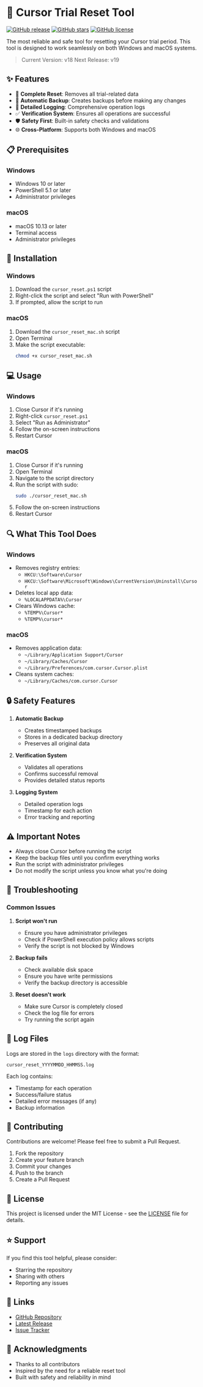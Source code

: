 # 🚀 Cursor Trial Reset Tool

[![GitHub release](https://img.shields.io/github/release/TrialLord/Cursor-reset-tool.svg)](https://github.com/TrialLord/Cursor-reset-tool/releases)
[![GitHub stars](https://img.shields.io/github/stars/TrialLord/Cursor-reset-tool.svg)](https://github.com/TrialLord/Cursor-reset-tool/stargazers)
[![GitHub license](https://img.shields.io/github/license/TrialLord/Cursor-reset-tool.svg)](https://github.com/TrialLord/Cursor-reset-tool/blob/master/LICENSE)

The most reliable and safe tool for resetting your Cursor trial period. This tool is designed to work seamlessly on both Windows and macOS systems.

> Current Version: v18
> Next Release: v19

## ✨ Features

- 🔄 **Complete Reset**: Removes all trial-related data
- 💾 **Automatic Backup**: Creates backups before making any changes
- 📝 **Detailed Logging**: Comprehensive operation logs
- ✅ **Verification System**: Ensures all operations are successful
- 🛡️ **Safety First**: Built-in safety checks and validations
- 🌐 **Cross-Platform**: Supports both Windows and macOS

## 📋 Prerequisites

### Windows
- Windows 10 or later
- PowerShell 5.1 or later
- Administrator privileges

### macOS
- macOS 10.13 or later
- Terminal access
- Administrator privileges

## 🚀 Installation

### Windows
1. Download the `cursor_reset.ps1` script
2. Right-click the script and select "Run with PowerShell"
3. If prompted, allow the script to run

### macOS
1. Download the `cursor_reset_mac.sh` script
2. Open Terminal
3. Make the script executable:
   ```bash
   chmod +x cursor_reset_mac.sh
   ```

## 💻 Usage

### Windows
1. Close Cursor if it's running
2. Right-click `cursor_reset.ps1`
3. Select "Run as Administrator"
4. Follow the on-screen instructions
5. Restart Cursor

### macOS
1. Close Cursor if it's running
2. Open Terminal
3. Navigate to the script directory
4. Run the script with sudo:
   ```bash
   sudo ./cursor_reset_mac.sh
   ```
5. Follow the on-screen instructions
6. Restart Cursor

## 🔍 What This Tool Does

### Windows
- Removes registry entries:
  - `HKCU:\Software\Cursor`
  - `HKCU:\Software\Microsoft\Windows\CurrentVersion\Uninstall\Cursor`
- Deletes local app data:
  - `%LOCALAPPDATA%\Cursor`
- Clears Windows cache:
  - `%TEMP%\Cursor*`
  - `%TEMP%\cursor*`

### macOS
- Removes application data:
  - `~/Library/Application Support/Cursor`
  - `~/Library/Caches/Cursor`
  - `~/Library/Preferences/com.cursor.Cursor.plist`
- Cleans system caches:
  - `~/Library/Caches/com.cursor.Cursor`

## 🔒 Safety Features

1. **Automatic Backup**
   - Creates timestamped backups
   - Stores in a dedicated backup directory
   - Preserves all original data

2. **Verification System**
   - Validates all operations
   - Confirms successful removal
   - Provides detailed status reports

3. **Logging System**
   - Detailed operation logs
   - Timestamp for each action
   - Error tracking and reporting

## ⚠️ Important Notes

- Always close Cursor before running the script
- Keep the backup files until you confirm everything works
- Run the script with administrator privileges
- Do not modify the script unless you know what you're doing

## 🔧 Troubleshooting

### Common Issues

1. **Script won't run**
   - Ensure you have administrator privileges
   - Check if PowerShell execution policy allows scripts
   - Verify the script is not blocked by Windows

2. **Backup fails**
   - Check available disk space
   - Ensure you have write permissions
   - Verify the backup directory is accessible

3. **Reset doesn't work**
   - Make sure Cursor is completely closed
   - Check the log file for errors
   - Try running the script again

## 📝 Log Files

Logs are stored in the `logs` directory with the format:
```
cursor_reset_YYYYMMDD_HHMMSS.log
```

Each log contains:
- Timestamp for each operation
- Success/failure status
- Detailed error messages (if any)
- Backup information

## 🤝 Contributing

Contributions are welcome! Please feel free to submit a Pull Request.

1. Fork the repository
2. Create your feature branch
3. Commit your changes
4. Push to the branch
5. Create a Pull Request

## 📄 License

This project is licensed under the MIT License - see the [LICENSE](LICENSE) file for details.

## ⭐ Support

If you find this tool helpful, please consider:
- Starring the repository
- Sharing with others
- Reporting any issues

## 🔗 Links

- [GitHub Repository](https://github.com/TrialLord/Cursor-reset-tool)
- [Latest Release](https://github.com/TrialLord/Cursor-reset-tool/releases)
- [Issue Tracker](https://github.com/TrialLord/Cursor-reset-tool/issues)

## 🙏 Acknowledgments

- Thanks to all contributors
- Inspired by the need for a reliable reset tool
- Built with safety and reliability in mind 

